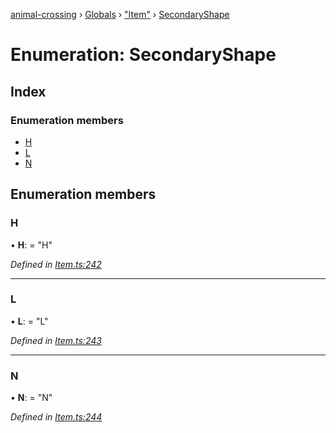 [animal-crossing](../README.md) › [Globals](../globals.md) › ["Item"](../modules/_item_.md) › [SecondaryShape](_item_.secondaryshape.md)

# Enumeration: SecondaryShape

## Index

### Enumeration members

* [H](_item_.secondaryshape.md#h)
* [L](_item_.secondaryshape.md#l)
* [N](_item_.secondaryshape.md#n)

## Enumeration members

###  H

• **H**: = "H"

*Defined in [Item.ts:242](https://github.com/Norviah/animal-crossing/blob/0850a1e/module/types/Item.ts#L242)*

___

###  L

• **L**: = "L"

*Defined in [Item.ts:243](https://github.com/Norviah/animal-crossing/blob/0850a1e/module/types/Item.ts#L243)*

___

###  N

• **N**: = "N"

*Defined in [Item.ts:244](https://github.com/Norviah/animal-crossing/blob/0850a1e/module/types/Item.ts#L244)*
